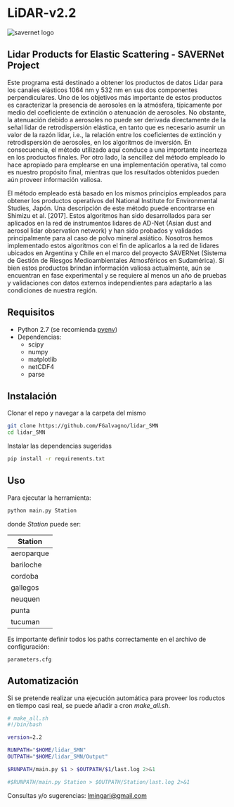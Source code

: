 # LiDAR-v2.2
![savernet logo](http://www.savernet-satreps.org/images/logos/logo-savernet-neg-504x250.png)
## Lidar Products for Elastic Scattering - SAVERNet Project

Este programa está destinado a obtener los productos de datos Lidar para los canales elásticos 1064 nm y 532 nm en sus dos componentes perpendiculares. Uno de los objetivos más importante de estos productos es caracterizar la presencia de aerosoles en la atmósfera, típicamente por medio del coeficiente de extinción o atenuación de aerosoles. No obstante, la atenuación debido a aerosoles no puede ser derivada directamente de la señal lidar de retrodispersión elástica, en tanto que es necesario asumir un valor de la razón lidar, i.e., la relación entre los coeficientes de extinción y retrodispersión de aerosoles, en los algoritmos de inversión. En consecuencia, el método utilizado aquí conduce a una importante incerteza en los productos finales. Por otro lado, la sencillez del método empleado lo hace 
apropiado para emplearse en una implementación operativa, tal como es nuestro propósito final, mientras que los resultados obtenidos pueden aún proveer información valiosa.

El método empleado está basado en los mismos principios empleados para obtener los productos operativos del National Institute for Environmental Studies, Japón. Una descripción de este método puede encontrarse en Shimizu et al. [2017]. Estos algoritmos han sido desarrollados para ser aplicados en la red de instrumentos lidares de AD-Net (Asian dust and aerosol lidar observation network) y han sido probados y validados principalmente para al caso de polvo mineral asiático. Nosotros hemos implementado estos algoritmos con el fin de aplicarlos a la red de lidares ubicados en Argentina y Chile en el marco del proyecto SAVERNet (Sistema de Gestión de Riesgos Medioambientales Atmosféricos en Sudamérica). Si bien estos productos brindan información valiosa actualmente, aún se encuentran en fase experimental y se requiere al menos un año de pruebas y validaciones con datos externos independientes para adaptarlo a las condiciones de nuestra región.

## Requisitos
- Python 2.7 (se recomienda [pyenv](https://github.com/pyenv/))
- Dependencias:
  - scipy
  - numpy
  - matplotlib
  - netCDF4
  - parse

## Instalación

Clonar el repo y navegar a la carpeta del mismo

```bash
git clone https://github.com/FGalvagno/lidar_SMN
cd lidar_SMN
```
Instalar las dependencias sugeridas

```bash
pip install -r requirements.txt
```


## Uso

Para ejecutar la herramienta:

```bash
python main.py Station
```

donde *Station* puede ser:

| Station    |
|------------|
| aeroparque |
| bariloche  |
| cordoba    |
| gallegos   |
| neuquen    |
| punta      |
| tucuman    |

Es importante definir todos los paths correctamente en el archivo de configuración:

```
parameters.cfg
```

## Automatización

Si se pretende realizar una ejecución automática para proveer los  roductos en tiempo casi real, se puede añadir a cron *make_all.sh*.

```bash
# make_all.sh
#!/bin/bash

version=2.2

RUNPATH="$HOME/lidar_SMN"
OUTPATH="$HOME/lidar_SMN/Output"

$RUNPATH/main.py $1 > $OUTPATH/$1/last.log 2>&1

#$RUNPATH/main.py Station > $OUTPATH/Station/last.log 2>&1
```

Consultas y/o sugerencias:
lmingari@gmail.com


[def]: http://www.savernet-satreps.org/images/logos/logo-savernet-neg-504x250.png
